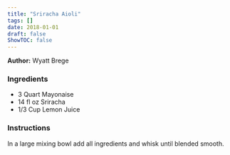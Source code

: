 ```yaml
---
title: "Sriracha Aioli"
tags: []
date: 2018-01-01
draft: false
ShowTOC: false
---
```


**Author:** Wyatt Brege



### Ingredients

-   3 Quart Mayonaise
-   14 fl oz Sriracha
-   1/3 Cup Lemon Juice

### Instructions 

In a large mixing bowl add all ingredients and whisk until blended
smooth.

